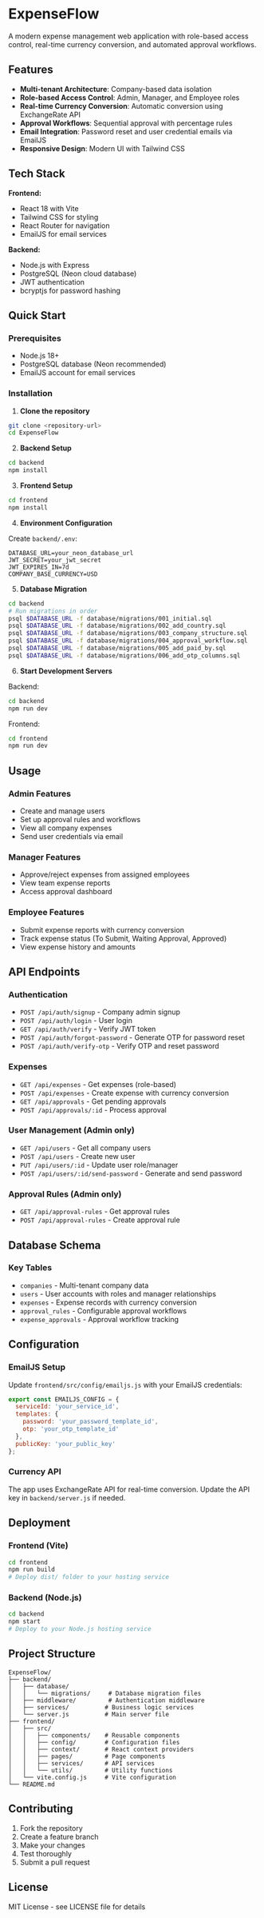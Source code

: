 # ExpenseFlow

A modern expense management web application with role-based access control, real-time currency conversion, and automated approval workflows.

## Features

- **Multi-tenant Architecture**: Company-based data isolation
- **Role-based Access Control**: Admin, Manager, and Employee roles
- **Real-time Currency Conversion**: Automatic conversion using ExchangeRate API
- **Approval Workflows**: Sequential approval with percentage rules
- **Email Integration**: Password reset and user credential emails via EmailJS
- **Responsive Design**: Modern UI with Tailwind CSS

## Tech Stack

**Frontend:**
- React 18 with Vite
- Tailwind CSS for styling
- React Router for navigation
- EmailJS for email services

**Backend:**
- Node.js with Express
- PostgreSQL (Neon cloud database)
- JWT authentication
- bcryptjs for password hashing

## Quick Start

### Prerequisites
- Node.js 18+
- PostgreSQL database (Neon recommended)
- EmailJS account for email services

### Installation

1. **Clone the repository**
```bash
git clone <repository-url>
cd ExpenseFlow
```

2. **Backend Setup**
```bash
cd backend
npm install
```

3. **Frontend Setup**
```bash
cd frontend
npm install
```

4. **Environment Configuration**

Create `backend/.env`:
```env
DATABASE_URL=your_neon_database_url
JWT_SECRET=your_jwt_secret
JWT_EXPIRES_IN=7d
COMPANY_BASE_CURRENCY=USD
```

5. **Database Migration**
```bash
cd backend
# Run migrations in order
psql $DATABASE_URL -f database/migrations/001_initial.sql
psql $DATABASE_URL -f database/migrations/002_add_country.sql
psql $DATABASE_URL -f database/migrations/003_company_structure.sql
psql $DATABASE_URL -f database/migrations/004_approval_workflow.sql
psql $DATABASE_URL -f database/migrations/005_add_paid_by.sql
psql $DATABASE_URL -f database/migrations/006_add_otp_columns.sql
```

6. **Start Development Servers**

Backend:
```bash
cd backend
npm run dev
```

Frontend:
```bash
cd frontend
npm run dev
```

## Usage

### Admin Features
- Create and manage users
- Set up approval rules and workflows
- View all company expenses
- Send user credentials via email

### Manager Features
- Approve/reject expenses from assigned employees
- View team expense reports
- Access approval dashboard

### Employee Features
- Submit expense reports with currency conversion
- Track expense status (To Submit, Waiting Approval, Approved)
- View expense history and amounts

## API Endpoints

### Authentication
- `POST /api/auth/signup` - Company admin signup
- `POST /api/auth/login` - User login
- `GET /api/auth/verify` - Verify JWT token
- `POST /api/auth/forgot-password` - Generate OTP for password reset
- `POST /api/auth/verify-otp` - Verify OTP and reset password

### Expenses
- `GET /api/expenses` - Get expenses (role-based)
- `POST /api/expenses` - Create expense with currency conversion
- `GET /api/approvals` - Get pending approvals
- `POST /api/approvals/:id` - Process approval

### User Management (Admin only)
- `GET /api/users` - Get all company users
- `POST /api/users` - Create new user
- `PUT /api/users/:id` - Update user role/manager
- `POST /api/users/:id/send-password` - Generate and send password

### Approval Rules (Admin only)
- `GET /api/approval-rules` - Get approval rules
- `POST /api/approval-rules` - Create approval rule

## Database Schema

### Key Tables
- `companies` - Multi-tenant company data
- `users` - User accounts with roles and manager relationships
- `expenses` - Expense records with currency conversion
- `approval_rules` - Configurable approval workflows
- `expense_approvals` - Approval workflow tracking

## Configuration

### EmailJS Setup
Update `frontend/src/config/emailjs.js` with your EmailJS credentials:
```javascript
export const EMAILJS_CONFIG = {
  serviceId: 'your_service_id',
  templates: {
    password: 'your_password_template_id',
    otp: 'your_otp_template_id'
  },
  publicKey: 'your_public_key'
};
```

### Currency API
The app uses ExchangeRate API for real-time conversion. Update the API key in `backend/server.js` if needed.

## Deployment

### Frontend (Vite)
```bash
cd frontend
npm run build
# Deploy dist/ folder to your hosting service
```

### Backend (Node.js)
```bash
cd backend
npm start
# Deploy to your Node.js hosting service
```

## Project Structure

```
ExpenseFlow/
├── backend/
│   ├── database/
│   │   └── migrations/     # Database migration files
│   ├── middleware/         # Authentication middleware
│   ├── services/          # Business logic services
│   └── server.js          # Main server file
├── frontend/
│   ├── src/
│   │   ├── components/    # Reusable components
│   │   ├── config/        # Configuration files
│   │   ├── context/       # React context providers
│   │   ├── pages/         # Page components
│   │   ├── services/      # API services
│   │   └── utils/         # Utility functions
│   └── vite.config.js     # Vite configuration
└── README.md
```

## Contributing

1. Fork the repository
2. Create a feature branch
3. Make your changes
4. Test thoroughly
5. Submit a pull request

## License

MIT License - see LICENSE file for details